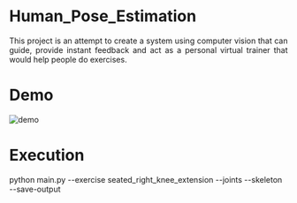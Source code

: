 # Human_Pose_Estimation
<p align="justify">  
This project is an attempt to create a system using computer vision that can guide, provide instant feedback and act as a personal virtual trainer that would help people do exercises.
</p>

# Demo
![demo](/demo.gif)


# Execution
python main.py --exercise seated_right_knee_extension --joints --skeleton --save-output
